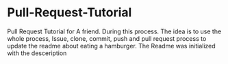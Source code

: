 # Pull-Request-Tutorial
Pull Request Tutorial for A friend. During this process. The idea is to use the whole process, Issue, clone, commit, push and pull request process to update the readme about eating a hamburger. The Readme was initialized with the desceription
